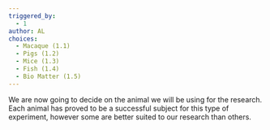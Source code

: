 ```yaml
---
triggered_by:
  - 1
author: AL
choices:
  - Macaque (1.1)
  - Pigs (1.2)
  - Mice (1.3)
  - Fish (1.4)
  - Bio Matter (1.5)
---
```


We are now going to decide on the animal we will be using for the research. Each animal has proved to be a successful subject for this type of experiment, however some are better suited to our research than others.
